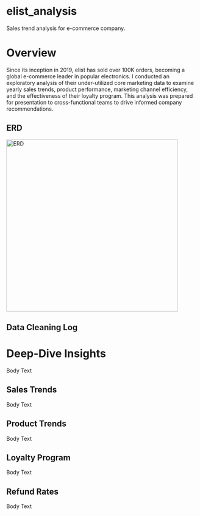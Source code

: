 # elist_analysis
Sales trend analysis for e-commerce company.

# Overview
Since its inception in 2019, elist has sold over 100K orders, becoming a global e-commerce leader in popular electronics. I conducted an exploratory analysis of their under-utilized core marketing data to examine yearly sales trends, product performance, marketing channel efficiency, and the effectiveness of their loyalty program. This analysis was prepared for presentation to cross-functional teams to drive informed company recommendations.

## ERD
<img width="450" alt="ERD" src="https://github.com/user-attachments/assets/5add595f-9347-4568-9dd6-7f7e6e8297c3">


## Data Cleaning Log

# Deep-Dive Insights
Body Text 

## Sales Trends 
Body Text 

## Product Trends
Body Text 

## Loyalty Program
Body Text 

## Refund Rates
Body Text 
